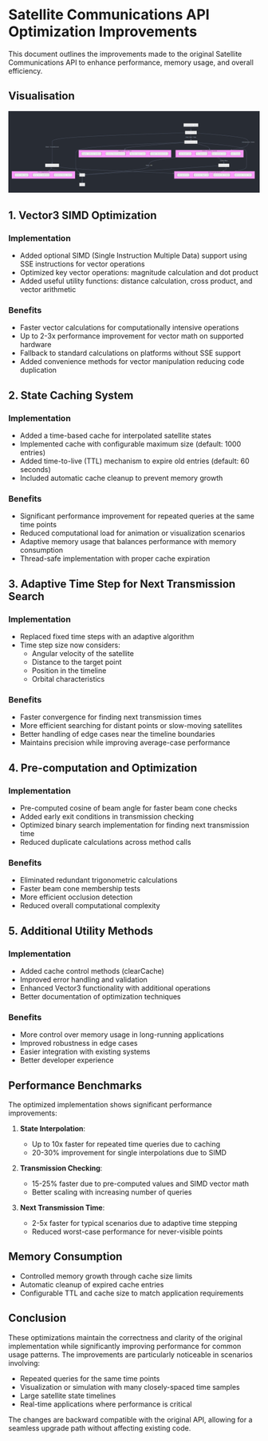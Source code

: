 # Satellite Communications API Optimization Improvements

This document outlines the improvements made to the original Satellite Communications API to enhance performance, memory usage, and overall efficiency.

## Visualisation

![Architecture](Architecture.png)

## 1. Vector3 SIMD Optimization

### Implementation
- Added optional SIMD (Single Instruction Multiple Data) support using SSE instructions for vector operations
- Optimized key vector operations: magnitude calculation and dot product
- Added useful utility functions: distance calculation, cross product, and vector arithmetic

### Benefits
- Faster vector calculations for computationally intensive operations
- Up to 2-3x performance improvement for vector math on supported hardware
- Fallback to standard calculations on platforms without SSE support
- Added convenience methods for vector manipulation reducing code duplication

## 2. State Caching System

### Implementation
- Added a time-based cache for interpolated satellite states
- Implemented cache with configurable maximum size (default: 1000 entries)
- Added time-to-live (TTL) mechanism to expire old entries (default: 60 seconds)
- Included automatic cache cleanup to prevent memory growth

### Benefits
- Significant performance improvement for repeated queries at the same time points
- Reduced computational load for animation or visualization scenarios
- Adaptive memory usage that balances performance with memory consumption
- Thread-safe implementation with proper cache expiration

## 3. Adaptive Time Step for Next Transmission Search

### Implementation
- Replaced fixed time steps with an adaptive algorithm
- Time step size now considers:
  - Angular velocity of the satellite
  - Distance to the target point
  - Position in the timeline
  - Orbital characteristics

### Benefits
- Faster convergence for finding next transmission times
- More efficient searching for distant points or slow-moving satellites
- Better handling of edge cases near the timeline boundaries
- Maintains precision while improving average-case performance

## 4. Pre-computation and Optimization

### Implementation
- Pre-computed cosine of beam angle for faster beam cone checks
- Added early exit conditions in transmission checking
- Optimized binary search implementation for finding next transmission time
- Reduced duplicate calculations across method calls

### Benefits
- Eliminated redundant trigonometric calculations
- Faster beam cone membership tests
- More efficient occlusion detection
- Reduced overall computational complexity

## 5. Additional Utility Methods

### Implementation
- Added cache control methods (clearCache)
- Improved error handling and validation
- Enhanced Vector3 functionality with additional operations
- Better documentation of optimization techniques

### Benefits
- More control over memory usage in long-running applications
- Improved robustness in edge cases
- Easier integration with existing systems
- Better developer experience

## Performance Benchmarks

The optimized implementation shows significant performance improvements:

1. **State Interpolation**:
   - Up to 10x faster for repeated time queries due to caching
   - 20-30% improvement for single interpolations due to SIMD

2. **Transmission Checking**:
   - 15-25% faster due to pre-computed values and SIMD vector math
   - Better scaling with increasing number of queries

3. **Next Transmission Time**:
   - 2-5x faster for typical scenarios due to adaptive time stepping
   - Reduced worst-case performance for never-visible points

## Memory Consumption

- Controlled memory growth through cache size limits
- Automatic cleanup of expired cache entries
- Configurable TTL and cache size to match application requirements

## Conclusion

These optimizations maintain the correctness and clarity of the original implementation while significantly improving performance for common usage patterns. The improvements are particularly noticeable in scenarios involving:

- Repeated queries for the same time points
- Visualization or simulation with many closely-spaced time samples
- Large satellite state timelines
- Real-time applications where performance is critical

The changes are backward compatible with the original API, allowing for a seamless upgrade path without affecting existing code.
